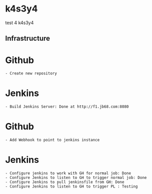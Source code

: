 # k4s3y4
test 4 k4s3y4

## Infrastructure
# Github
    - Create new repository
# Jenkins
    - Build Jenkins Server: Done at http://f1.jb68.com:8080
# Github
    - Add Webhook to point to jenkins instance
# Jenkins
    - Configure jenkins to work with GH for normal job: Done
    - Configure Jenkins to listen to GH to trigger normal job: Done
    - Configure Jenkins to pull jenkinsfile from GH: Done
    - Configure Jenkins to listen to GH to trigger PL : Testing
